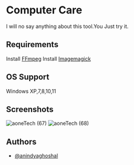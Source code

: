 # Computer Care

I will no say anything about this tool.You Just try it.




## Requirements

Install [FFmpeg](https://www.ffmpeg.org/download.html/)
Install [Imagemagick](https://imagemagick.org/script/download.php)
## OS Support

Windows XP,7,8,10,11

## Screenshots

![aoneTech (67)](https://user-images.githubusercontent.com/85815644/157691688-3602f7ad-e697-4461-936c-1237a8005297.png)
![aoneTech (68)](https://user-images.githubusercontent.com/85815644/157691772-cfc36a3d-54ed-4870-8d84-d14ce289f631.png)

## Authors

- [@anindyaghoshal](https://www.youtube.com/channel/UCPNhwkJ4zc3FXGn-Rba6Hvg)

